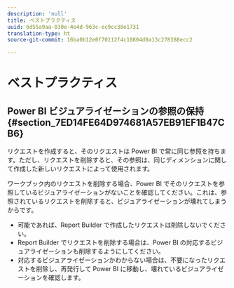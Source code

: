 ```yaml
---
description: 'null'
title: ベストプラクティス
uuid: 6d55a9aa-030e-4e4d-963c-ec9cc38e1731
translation-type: ht
source-git-commit: 16ba0b12e0f70112f4c10804d0a13c278388ecc2

---
```



# ベストプラクティス

## Power BI ビジュアライゼーションの参照の保持 {#section_7ED14FE64D974681A57EB91EF1B47CB6}

リクエストを作成すると、そのリクエストは Power BI で常に同じ参照を持ちます。ただし、リクエストを削除すると、その参照は、同じディメンションに関して作成した新しいリクエストによって使用されます。

ワークブック内のリクエストを削除する場合、Power BI でそのリクエストを参照しているビジュアライゼーションがないことを確認してください。これは、参照されているリクエストを削除すると、ビジュアライゼーションが壊れてしまうからです。

* 可能であれば、Report Builder で作成したリクエストは削除しないでください。
* Report Builder でリクエストを削除する場合は、Power BI の対応するビジュアライゼーションも削除するようにしてください。
* 対応するビジュアライゼーションかわからない場合は、不要になったリクエストを削除し、再発行して Power BI に移動し、壊れているビジュアライゼーションを確認します。


